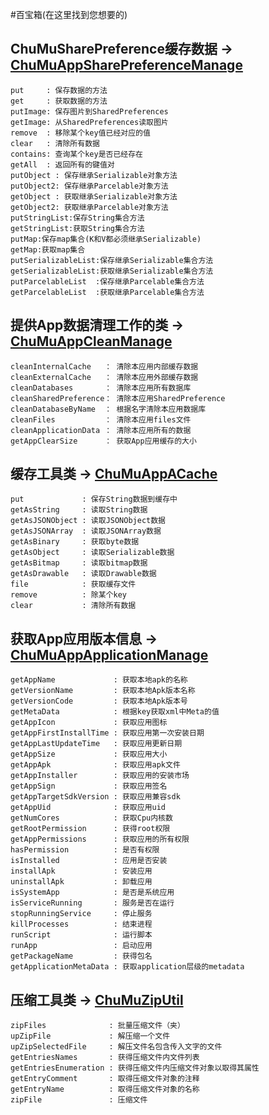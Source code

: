 
#百宝箱(在这里找到您想要的)
## ChuMuSharePreference缓存数据 → [ChuMuAppSharePreferenceManage](https://github.com/15335179243/ChuMuYa/blob/master/magic-box/src/main/java/com/chumu/dt/v24/magicbox/ChuMuFramgentManage.java)

```
put     : 保存数据的方法
get     : 获取数据的方法
putImage: 保存图片到SharedPreferences
getImage: 从SharedPreferences读取图片
remove  : 移除某个key值已经对应的值
clear   : 清除所有数据
contains: 查询某个key是否已经存在
getAll  : 返回所有的键值对
putObject : 保存继承Serializable对象方法
putObject2: 保存继承Parcelable对象方法
getObject : 获取继承Serializable对象方法
getObject2: 获取继承Parcelable对象方法
putStringList:保存String集合方法
getStringList:获取String集合方法
putMap:保存map集合(K和V都必须继承Serializable)
getMap:获取map集合
putSerializableList:保存继承Serializable集合方法
getSerializableList:获取继承Serializable集合方法
putParcelableList  :保存继承Parcelable集合方法
getParcelableList  :获取继承Parcelable集合方法

```



## 提供App数据清理工作的类 → [ChuMuAppCleanManage](https://github.com/15335179243/ChuMuYa/blob/master/magic-box/src/main/java/com/chumu/dt/v24/magicbox/appbox/ChuMuAppCleanManage.java)

```
cleanInternalCache   ： 清除本应用内部缓存数据
cleanExternalCache   ： 清除本应用外部缓存数据
cleanDatabases       ： 清除本应用所有数据库
cleanSharedPreference： 清除本应用SharedPreference
cleanDatabaseByName  ： 根据名字清除本应用数据库
cleanFiles           ： 清除本应用files文件
cleanApplicationData ： 清除本应用所有的数据
getAppClearSize      ： 获取App应用缓存的大小
```



## 缓存工具类 → [ChuMuAppACache](https://github.com/15335179243/ChuMuYa/blob/master/magic-box/src/main/java/com/chumu/dt/v24/magicbox/appbox/ChuMuAppACache.java)

```
put             : 保存String数据到缓存中
getAsString     : 读取String数据
getAsJSONObject : 读取JSONObject数据
getAsJSONArray  : 读取JSONArray数据
getAsBinary     : 获取byte数据
getAsObject     : 读取Serializable数据
getAsBitmap     : 读取bitmap数据
getAsDrawable   : 读取Drawable数据
file            : 获取缓存文件
remove          : 除某个key
clear           : 清除所有数据
```





## 获取App应用版本信息 → [ChuMuAppApplicationManage](https://github.com/15335179243/ChuMuYa/blob/master/magic-box/src/main/java/com/chumu/dt/v24/magicbox/appbox/ChuMuAppApplicationManage.java)

```
getAppName             : 获取本地apk的名称
getVersionName         : 获取本地Apk版本名称
getVersionCode         : 获取本地Apk版本号
getMetaData            : 根据key获取xml中Meta的值
getAppIcon             : 获取应用图标
getAppFirstInstallTime : 获取应用第一次安装日期
getAppLastUpdateTime   : 获取应用更新日期
getAppSize             : 获取应用大小
getAppApk              : 获取应用apk文件
getAppInstaller        : 获取应用的安装市场
getAppSign             : 获取应用签名
getAppTargetSdkVersion : 获取应用兼容sdk
getAppUid              : 获取应用uid
getNumCores            : 获取Cpu内核数
getRootPermission      : 获得root权限
getAppPermissions      : 获取应用的所有权限
hasPermission          : 是否有权限
isInstalled            : 应用是否安装
installApk             : 安装应用
uninstallApk           : 卸载应用
isSystemApp            : 是否是系统应用
isServiceRunning       : 服务是否在运行
stopRunningService     : 停止服务
killProcesses          : 结束进程
runScript              : 运行脚本
runApp                 : 启动应用
getPackageName         : 获得包名
getApplicationMetaData : 获取application层级的metadata
```



## 压缩工具类 → [ChuMuZipUtil](https://github.com/15335179243/ChuMuYa/blob/master/magic-box/src/main/java/com/chumu/dt/v24/magicbox/ChuMuZipUtil.java)

```
zipFiles              : 批量压缩文件（夹）
upZipFile             : 解压缩一个文件
upZipSelectedFile     : 解压文件名包含传入文字的文件
getEntriesNames       : 获得压缩文件内文件列表
getEntriesEnumeration : 获得压缩文件内压缩文件对象以取得其属性
getEntryComment       : 取得压缩文件对象的注释
getEntryName          : 取得压缩文件对象的名称
zipFile               : 压缩文件
```